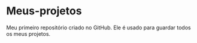 # Meus-projetos
 Meu primeiro repositório criado no GitHub. Ele é usado para guardar todos os meus projetos.
